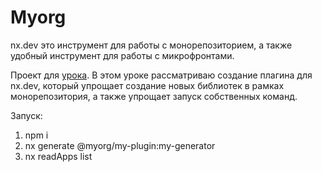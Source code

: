# Myorg

nx.dev это инструмент для работы с монорепозиторием, а также удобный инструмент для работы с микрофронтами.

Проект для [урока](https://habr.com/ru/articles/752760).
В этом уроке рассматриваю создание плагина для nx.dev, который упрощает создание новых библиотек в рамках монорепозитория, а также упрощает запуск собственных команд.

Запуск:
1. npm i
2. nx generate @myorg/my-plugin:my-generator
3. nx readApps list
